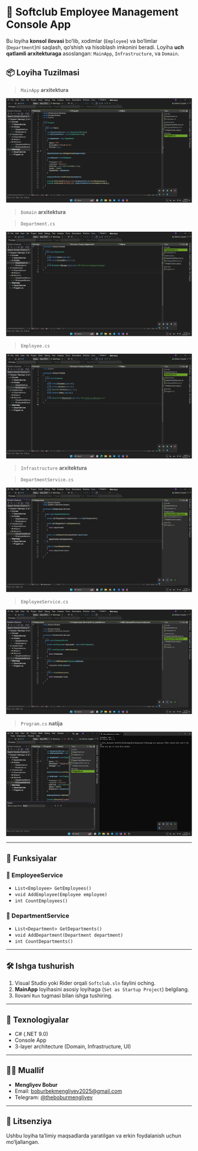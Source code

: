 # 🧩 Softclub Employee Management Console App

Bu loyiha **konsol ilovasi** bo‘lib, xodimlar (`Employee`) va bo‘limlar (`Department`)ni saqlash, qo‘shish va hisoblash imkonini beradi. Loyiha **uch qatlamli arxitekturaga** asoslangan: `MainApp`, `Infrastructure`, va `Domain`.

## 📦 Loyiha Tuzilmasi

> `MainApp` **arxitektura**

![images](./Pictures/Screenshot_1.png)

> `Domain` **arxitektura**

> `Department.cs`

![images](./Pictures/Screenshot_2.png)

> `Employee.cs`

![images](./Pictures/Screenshot_3.png)

> `Infrastructure` **arxitektura**

> `DepartmentService.cs`

![images](./Pictures/Screenshot_4.png)

> `EmployeeService.cs`

![images](./Pictures/Screenshot_5.png)

> `Program.cs` **natija**

![images](./Pictures/Screenshot_6.png)

---

## 🧠 Funksiyalar

### 👤 EmployeeService

- `List<Employee> GetEmployees()`
- `void AddEmployee(Employee employee)`
- `int CountEmployees()`

### 🏢 DepartmentService

- `List<Department> GetDepartments()`
- `void AddDepartment(Department department)`
- `int CountDepartments()`

---

## 🛠 Ishga tushurish

1. Visual Studio yoki Rider orqali `Softclub.sln` faylini oching.
2. **MainApp** loyihasini asosiy loyihaga (`Set as Startup Project`) belgilang.
3. Ilovani `Run` tugmasi bilan ishga tushiring.

---

## 🔧 Texnologiyalar

- C# (.NET 9.0)
- Console App
- 3-layer architecture (Domain, Infrastructure, UI)

---

## 🧑‍💻 Muallif

- **Mengliyev Bobur**
- Email: boburbekmengliyev2025@gmail.com
- Telegram: [@theboburmengliyev](https://t.me/theboburmengliyev)

---

## 📄 Litsenziya

Ushbu loyiha ta’limiy maqsadlarda yaratilgan va erkin foydalanish uchun mo‘ljallangan.

